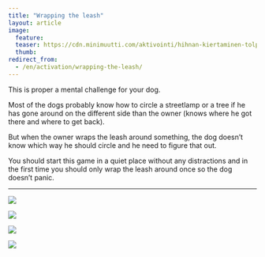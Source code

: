 ```yaml
---
title: "Wrapping the leash"
layout: article
image:
  feature:
  teaser: https://cdn.minimuutti.com/aktivointi/hihnan-kiertaminen-tolpan-ympari/DSC32210-245px.jpg
  thumb:
redirect_from:
  - /en/activation/wrapping-the-leash/
---
```


This is proper a mental challenge for your dog.

Most of the dogs probably know how to circle a streetlamp or a tree if he has gone around on the different side than the owner (knows where he got there and where to get back).

But when the owner wraps the leash around something, the dog doesn’t know which way he should circle and he need to figure that out.

You should start this game in a quiet place without any distractions and in the first time you should only wrap the leash around once so the dog doesn’t panic.

---

![](https://cdn.minimuutti.com/aktivointi/hihnan-kiertaminen-tolpan-ympari/DSC32210-800px.jpg)

![](https://cdn.minimuutti.com/aktivointi/hihnan-kiertaminen-tolpan-ympari/DSC32196-800px.jpg)

![](https://cdn.minimuutti.com/aktivointi/hihnan-kiertaminen-tolpan-ympari/DSC32197-800px.jpg)

![](https://cdn.minimuutti.com/aktivointi/hihnan-kiertaminen-tolpan-ympari/DSC32198-800px.jpg)